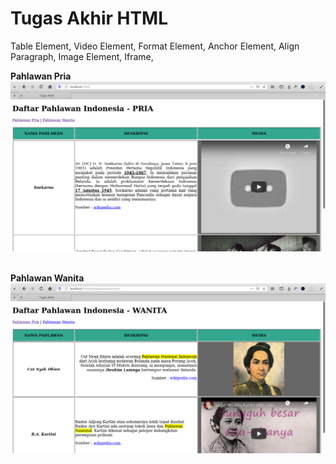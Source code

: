 # Tugas Akhir HTML

Table Element, Video Element, Format Element, Anchor Element, Align Paragraph, Image Element, Iframe, 

**Pahlawan Pria**
![pahlawan-pria](screen/pahlawan-pria.png)
<br><br>

**Pahlawan Wanita**
![pahlawan-wanita](screen/pahlawan-wanita.png)